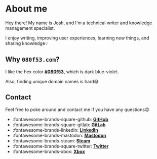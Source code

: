 # About me

Hey there! My name is <a href="https://github.com/josh-wong" target="_blank">Josh</a>, and I'm a technical writer and knowledge management specialist.

I enjoy writing, improving user experiences, learning new things, and sharing knowledge💡

## Why `080f53.com`?

I like the hex color <a href="https://encycolorpedia.com/080f53" target="_blank">**#080f53**</a>, which is dark blue-violet.

Also, finding unique domain names is hard😅

## Contact

Feel free to poke around and contact me if you have any questions😊

<div class="grid cards" markdown>

- :fontawesome-brands-square-github: __<a href="https://github.com/josh-wong" target="_blank">GitHub</a>__
- :fontawesome-brands-square-gitlab: __<a href="https://gitlab.com/josh-wong" target="_blank">GitLab</a>__
- :fontawesome-brands-linkedin: __<a href="https://www.linkedin.com/in/wongjoshua" target="_blank">LinkedIn</a>__
- :fontawesome-brands-mastodon: __<a rel="me" href="https://famichiki.jp/@josh" target="_blank">Mastodon</a>__
- :fontawesome-brands-steam: __<a href="https://steamcommunity.com/id/josh080f53" target="_blank">Steam</a>__
- :fontawesome-brands-square-twitter: __<a href="https://twitter.com/joshdotmd" target="_blank">Twitter</a>__
- :fontawesome-brands-xbox: __<a href="https://account.xbox.com/en-us/Profile?Gamertag=hex080f53" target="_blank">Xbox</a>__

</div>

